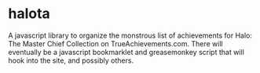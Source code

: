 # halota
A javascript library to organize the monstrous list of achievements for Halo: The Master Chief Collection on TrueAchievements.com. There will eventually be a javascript bookmarklet and greasemonkey script that will hook into the site, and possibly others.

